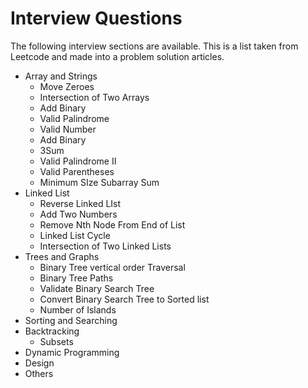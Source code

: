 # Interview Questions

The following interview sections are available. This is a list taken from Leetcode and made into a problem solution articles.

* Array and Strings
  * Move Zeroes
  * Intersection of Two Arrays
  * Add Binary
  * Valid Palindrome
  * Valid Number
  * Add Binary
  * 3Sum
  * Valid Palindrome II
  * Valid Parentheses
  * Minimum SIze Subarray Sum
* Linked List
  * Reverse Linked LIst
  * Add Two Numbers
  * Remove Nth Node From End of List
  * Linked List Cycle
  * Intersection of Two Linked Lists
* Trees and Graphs
  * Binary Tree vertical order Traversal
  * Binary Tree Paths
  * Validate Binary Search Tree 
  * Convert Binary Search Tree to Sorted list
  * Number of Islands
* Sorting and Searching
* Backtracking
  * Subsets
* Dynamic Programming
* Design
* Others




